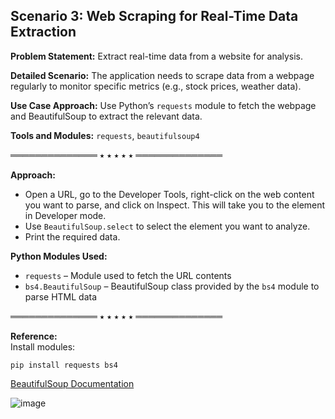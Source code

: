 ## Scenario 3: Web Scraping for Real-Time Data Extraction

**Problem Statement:** Extract real-time data from a website for analysis.

**Detailed Scenario:** The application needs to scrape data from a webpage regularly to monitor specific metrics (e.g., stock prices, weather data).

**Use Case Approach:** Use Python’s `requests` module to fetch the webpage and BeautifulSoup to extract the relevant data.

**Tools and Modules:** `requests`, `beautifulsoup4`

══════════════ ⭑ ⭑ ⭑ ⭑ ⭑ ══════════════

**Approach:**  
- Open a URL, go to the Developer Tools, right-click on the web content you want to parse, and click on Inspect. This will take you to the element in Developer mode.  
- Use `BeautifulSoup.select` to select the element you want to analyze.
- Print the required data.

**Python Modules Used:**  
- `requests` – Module used to fetch the URL contents  
- `bs4.BeautifulSoup` – BeautifulSoup class provided by the `bs4` module to parse HTML data

══════════════ ⭑ ⭑ ⭑ ⭑ ⭑ ══════════════

**Reference:**  
Install modules:  
```
pip install requests bs4
```

[BeautifulSoup Documentation](https://www.crummy.com/software/BeautifulSoup/bs4/doc/#find-all)

![image](https://github.com/user-attachments/assets/15c57014-9cb1-4e41-a2a6-8bb5e2946094)
